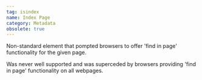 ```yaml
---
tag: isindex
name: Index Page
category: Metadata
obsolete: true
---
```


Non-standard element that pompted browsers to offer 'find in page' functionality for the given page.

Was never well supported and was superceded by browsers providing 'find in page' functionality on all webpages.
